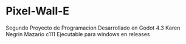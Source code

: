 # Pixel-Wall-E
Segundo Proyecto de Programacion
Desarrollado en Godot 4.3
Karen Negrin Mazario c111
Ejecutable para windows en releases
